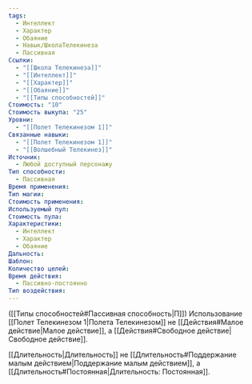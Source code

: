 ```yaml
---
tags:
  - Интеллект
  - Характер
  - Обаяние
  - Навык/ШколаТелекинеза
  - Пассивная
Ссылки:
  - "[[Школа Телекинеза]]"
  - "[[Интеллект]]"
  - "[[Характер]]"
  - "[[Обаяние]]"
  - "[[Типы способностей]]"
Стоимость: "10"
Стоимость выкупа: "25"
Уровни:
  - "[[Полет Телекинезом 1]]"
Связанные навыки:
  - "[[Полет Телекинезом 1]]"
  - "[[Волшебный Телекинез]]"
Источник:
  - Любой доступный персонажу
Тип способности:
  - Пассивная
Время применения: 
Тип магии: 
Стоимость применения: 
Используемый пул: 
Стоимость пула: 
Характеристики:
  - Интеллект
  - Характер
  - Обаяние
Дальность: 
Шаблон: 
Количество целей: 
Время действия:
  - Пассивно-постоянно
Тип воздействия:
---
```

([[Типы способностей#Пассивная способность|П]]) Использование [[Полет Телекинезом 1|Полета Телекинезом]] не [[Действия#Малое действие|Малое действие]], а [[Действия#Свободное действие|Свободное действие]].

[[Длительность|Длительность]] не [[Длительность#Поддержание малым действием|Поддержание малым действием]], а [[Длительность#Постоянная|Длительность: Постоянная]].  
